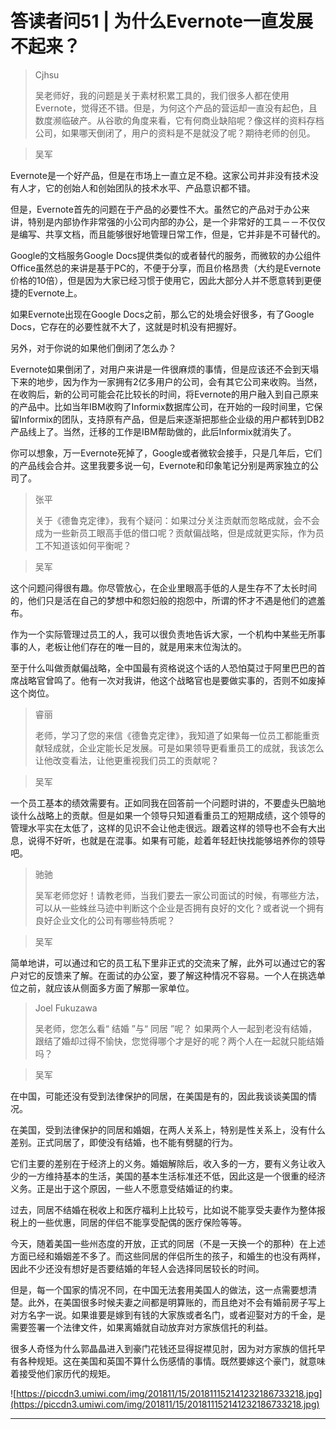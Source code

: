 # 答读者问51 | 为什么Evernote一直发展不起来？

> Cjhsu
> 
> 吴老师好，我的问题是关于素材积累工具的，我们很多人都在使用Evernote，觉得还不错。但是，为何这个产品的营运却一直没有起色，且数度濒临破产。从谷歌的角度来看，它有何商业缺陷呢？像这样的资料存档公司，如果哪天倒闭了，用户的资料是不是就没了呢？期待老师的创见。

> 吴军

Evernote是一个好产品，但是在市场上一直立足不稳。这家公司并非没有技术没有人才，它的创始人和创始团队的技术水平、产品意识都不错。

但是，Evernote首先的问题在于产品的必要性不大。虽然它的产品对于办公来讲，特别是内部协作非常强的小公司内部的办公，是一个非常好的工具－－不仅仅是编写、共享文档，而且能够很好地管理日常工作，但是，它并非是不可替代的。

Google的文档服务Google Docs提供类似的或者替代的服务，而微软的办公组件Office虽然总的来讲是基于PC的，不便于分享，而且价格昂贵（大约是Evernote价格的10倍），但是因为大家已经习惯于使用它，因此大部分人并不愿意转到更便捷的Evernote上。

如果Evernote出现在Google Docs之前，那么它的处境会好很多，有了Google Docs，它存在的必要性就不大了，这就是时机没有把握好。

另外，对于你说的如果他们倒闭了怎么办？

Evernote如果倒闭了，对用户来讲是一件很麻烦的事情，但是应该还不会到天塌下来的地步，因为作为一家拥有2亿多用户的公司，会有其它公司来收购。当然，在收购后，新的公司可能会花比较长的时间，将Evernote的用户融入到自己原来的产品中。比如当年IBM收购了Informix数据库公司，在开始的一段时间里，它保留Informix的团队，支持原有产品，但是后来逐渐把那些企业级的用户都转到DB2产品线上了。当然，迁移的工作是IBM帮助做的，此后Informix就消失了。

你可以想象，万一Evernote死掉了，Google或者微软会接手，只是几年后，它们的产品线会合并。这里我要多说一句，Evernote和印象笔记分别是两家独立的公司了。

> 张平
> 
> 关于《德鲁克定律》，我有个疑问：如果过分关注贡献而忽略成就，会不会成为一些新员工眼高手低的借口呢？贡献偏战略，但是成就更实际，作为员工不知道该如何平衡呢？

> 吴军

这个问题问得很有趣。你尽管放心，在企业里眼高手低的人是生存不了太长时间的，他们只是活在自己的梦想中和怨妇般的抱怨中，所谓的怀才不遇是他们的遮羞布。

作为一个实际管理过员工的人，我可以很负责地告诉大家，一个机构中某些无所事事的人，老板让他们存在的唯一目的，就是用来末位淘汰的。

至于什么叫做贡献偏战略，全中国最有资格说这个话的人恐怕莫过于阿里巴巴的首席战略官曾鸣了。他有一次对我讲，他这个战略官也是要做实事的，否则不如废掉这个岗位。

> 睿丽
> 
> 老师，学习了您的来信《德鲁克定律》，我知道了如果每一位员工都能重贡献轻成就，企业定能长足发展。可是如果领导更看重员工的成就，我该怎么让他改变看法，让他更重视我们员工的贡献呢？

> 吴军

一个员工基本的绩效需要有。正如同我在回答前一个问题时讲的，不要虚头巴脑地谈什么战略上的贡献。但是如果一个领导只知道看重员工的短期成绩，这个领导的管理水平实在太低了，这样的见识不会让他走很远。跟着这样的领导也不会有大出息，说得不好听，也就是在混事。如果有可能，趁着年轻赶快找能够培养你的领导吧。

> 驰驰
> 
> 吴军老师您好！请教老师，当我们要去一家公司面试的时候，有哪些方法，可以从一些蛛丝马迹中判断这个企业是否拥有良好的文化？或者说一个拥有良好企业文化的公司有哪些特质呢？

> 吴军

简单地讲，可以通过和它的员工私下里非正式的交流来了解，此外可以通过它的客户对它的反馈来了解。在面试的办公室，要了解这种情况不容易。一个人在挑选单位之前，就应该从侧面多方面了解那一家单位。

> Joel Fukuzawa
> 
> 吴老师，您怎么看“ 结婚 ”与“ 同居 ”呢？ 如果两个人一起到老没有结婚，跟结了婚却过得不愉快，您觉得哪个才是好的呢？两个人在一起就只能结婚吗？

> 吴军

在中国，可能还没有受到法律保护的同居，在美国是有的，因此我谈谈美国的情况。

在美国，受到法律保护的同居和婚姻，在两人关系上，特别是性关系上，没有什么差别。正式同居了，即使没有结婚，也不能有劈腿的行为。

它们主要的差别在于经济上的义务。婚姻解除后，收入多的一方，要有义务让收入少的一方维持基本的生活，美国的基本生活标准还不低，因此这是一个很重的经济义务。正是出于这个原因，一些人不愿意受结婚证的约束。

过去，同居不结婚在税收上和医疗福利上比较亏，比如说不能享受夫妻作为整体报税上的一些优惠，同居的伴侣不能享受配偶的医疗保险等等。

今天，随着美国一些州态度的开放，正式的同居（不是一天换一个的那种）在上述方面已经和婚姻差不多了。而这些同居的伴侣所生的孩子，和婚生的也没有两样，因此不少还没有想好是否要结婚的年轻人会选择同居较长的时间。

但是，每一个国家的情况不同，在中国无法套用美国人的做法，这一点需要想清楚。此外，在美国很多时候夫妻之间都是明算账的，而且绝对不会有婚前房子写上对方名字一说。如果谁要是嫁到有钱的大家族或者名门，或者迎娶对方的千金，是需要签署一个法律文件，如果离婚就自动放弃对方家族信托的利益。

很多人奇怪为什么郭晶晶进入到豪门花钱还显得捉襟见肘，因为对方家族的信托早有各种规矩。这在美国和英国不算什么伤感情的事情。既然要嫁这个豪门，就意味着接受他们家历代的规矩。

![https://piccdn3.umiwi.com/img/201811/15/201811152141232186733218.jpg](https://piccdn3.umiwi.com/img/201811/15/201811152141232186733218.jpg)

---
